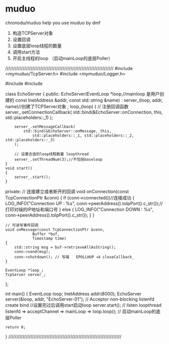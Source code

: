 # muduo
chronodu/muduo
help you use muduo by dmf

1. 构造TCPServer对象
2. 设置回调
3. 设置底层loop线程的数量
4. 调用start方法
5. 开启主线程的loop （启动mainLoop的底层Poller）

////////////////////////////////////////////////////////////////////
#include <mymuduo/TcpServer.h>
#include <mymuduo/Logger.h>

#include <string>
#include <functional>

class EchoServer
{
public:
    EchoServer(EventLoop *loop,//mainloop 是用户创建的 
            const InetAddress &addr, 
            const std::string &name)
        : server_(loop, addr, name)//创建了TCPServer对象 
        , loop_(loop)
    {
        // 注册回调函数
        server_.setConnectionCallback(
            std::bind(&EchoServer::onConnection, this, std::placeholders::_1)
        );

        server_.setMessageCallback(
            std::bind(&EchoServer::onMessage, this,
                std::placeholders::_1, std::placeholders::_2, std::placeholders::_3)
        );

        // 设置合适的loop线程数量 loopthread
        server_.setThreadNum(3);//不包括baseloop
    }
    void start()
    {
        server_.start();
    }
private:
    // 连接建立或者断开的回调
    void onConnection(const TcpConnectionPtr &conn)
    {
        if (conn->connected())//连接成功
        {
            LOG_INFO("Connection UP : %s", conn->peerAddress().toIpPort().c_str());//打印对端的IP地址和端口号
        }
        else
        {
            LOG_INFO("Connection DOWN : %s", conn->peerAddress().toIpPort().c_str());
        }
    }

    // 可读写事件回调
    void onMessage(const TcpConnectionPtr &conn,
                Buffer *buf,
                Timestamp time)
    {
        std::string msg = buf->retrieveAllAsString();
        conn->send(msg);
        conn->shutdown(); // 写端   EPOLLHUP =》 closeCallback_
    }

    EventLoop *loop_;
    TcpServer server_;
};

int main()
{
    EventLoop loop;
    InetAddress addr(8000);
    EchoServer server(&loop, addr, "EchoServer-01"); // Acceptor non-blocking listenfd  create bind 
    //设置完过后调用start启动loop 
    server.start(); // listen  loopthread  listenfd => acceptChannel => mainLoop =>
    loop.loop(); // 启动mainLoop的底层Poller

    return 0;
}
///////////////////////////////////////////////////////////////////////
